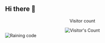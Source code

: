 ## Hi there 👋

<div align="center"> 
  <p>Visitor count</p>
  <img src="https://profile-counter.glitch.me/{Johnatsa}/count.svg" alt="Visitor's Count" />
</div>

<img src="https://github.com/{Johnatsa}/{Johnatsa}/blob/main/what-is-coding.webp" alt="Raining code">
